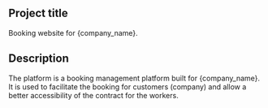 ## Project title
Booking website for {company_name}.

## Description
The platform is a booking management platform built for {company_name}. It is used to facilitate the booking for customers (company) and allow a better accessibility of the contract for the workers.

